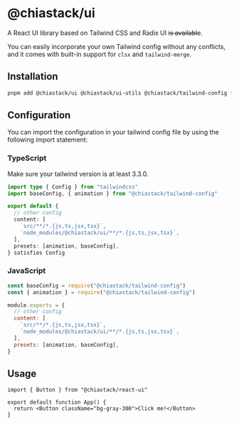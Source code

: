 # @chiastack/ui

A React UI library based on Tailwind CSS and Radix UI ~~is available~~.

You can easily incorporate your own Tailwind config without any conflicts, and it comes with built-in support for `clsx` and `tailwind-merge`.

## Installation

```bash
pnpm add @chiastack/ui @chiastack/ui-utils @chiastack/tailwind-config framer-motion
```

## Configuration

You can import the configuration in your tailwind config file by using the following import statement:

### TypeScript

Make sure your tailwind version is at least 3.3.0.

```ts
import type { Config } from "tailwindcss"
import baseConfig, { animation } from "@chiastack/tailwind-config"

export default {
  // other config
  content: [
    `src/**/*.{js,ts,jsx,tsx}`,
    `node_modules/@chiastack/ui/**/*.{js,ts,jsx,tsx}`,
  ],
  presets: [animation, baseConfig],
} satisfies Config
```

### JavaScript

```js
const baseConfig = require("@chiastack/tailwind-config")
const { animation } = require("@chiastack/tailwind-config")

module.exports = {
  // other config
  content: [
    `src/**/*.{js,ts,jsx,tsx}`,
    `node_modules/@chiastack/ui/**/*.{js,ts,jsx,tsx}`,
  ],
  presets: [animation, baseConfig],
}
```

## Usage

```tsx
import { Button } from "@chiastack/react-ui"

export default function App() {
  return <Button className="bg-gray-300">Click me!</Button>
}
```
